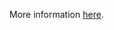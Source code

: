 More information [here](https://docs.prismacloud.io/en/enterprise-edition/policy-reference/aws-policies/aws-general-policies/ensure-aws-ebs-volume-is-encrypted-by-key-management-service-kms-using-a-customer-managed-key-cmk).

